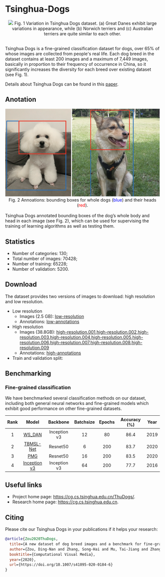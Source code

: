 # Tsinghua-Dogs
<div align="center">
 <img src="figures/breed-difference.png" />
 Fig. 1 Variation in Tsinghua Dogs dataset. (a) Great Danes exhibit large variations in appearance, while (b) Norwich terriers and (c) Australian terriers are quite similar to each other.
</div>

<br />

Tsinghua Dogs is a fine-grained classification dataset for dogs, over 65% of whose images are collected from people's real life. Each dog breed in the dataset contains at least 200 images and a maximum of 7,449 images, basically in proportion to their frequency of occurrence in China, so it significantly increases the diversity for each breed over existing dataset (see Fig. 1). 

Details about Tsinghua Dogs can be found in this [paper](https://doi.org/10.1007/s41095-020-0184-6). 

## Anotation

<div align="center">
 <img src="figures/annotations.png" />
 <br />
 Fig. 2 Annoations: bounding boxes for whole dogs (<font color="blue">blue</font>) and their heads (<font color="red">red</font>).
</div>

<br />
Tsinghua Dogs annotated bounding boxes of the dog’s whole body and head in each image (see Fig. 2), which can be used for supervising the training of learning algorithms as well as testing them.

## Statistics

* Number of categories: 130;
* Total number of images: 70428;
* Number of training: 65228;
* Number of validation: 5200.

## Download

The dataset provides two versions of images to download: high resolution and low resolution.

* Low resolution
  * Images (2.5 GB): [low-resolution](https://cloud.tsinghua.edu.cn/f/80013ef29c5f42728fc8/?dl=1)
  * Annotations: [low-annotations](https://cg.cs.tsinghua.edu.cn/ThuDogs/low-annotations.zip)
* High resolution
  * Images (38.8GB): [high-resolution.001](https://cloud.tsinghua.edu.cn/f/d2031efb239c4dde9c6c/?dl=1),[high-resolution.002](https://cloud.tsinghua.edu.cn/f/6a242a6bba664537ba45/?dl=1),[high-resolution.003](https://cloud.tsinghua.edu.cn/f/d17034fa14f54e4381d8/?dl=1),[high-resolution.004](https://cloud.tsinghua.edu.cn/f/3740fc44cd484e1cb089/?dl=1),[high-resolution.005](https://cloud.tsinghua.edu.cn/f/ff5d96a0bc4e4dba9004/?dl=1),[high-resolution.006](https://cloud.tsinghua.edu.cn/f/d5fe5c88198c4387a7bb/?dl=1),[high-resolution.007](https://cloud.tsinghua.edu.cn/f/b13d6710ac85487e9487/?dl=1),[high-resolution.008](https://cloud.tsinghua.edu.cn/f/b6cf354fd04b4fe0b909/?dl=1),[high-resolution.009](https://cloud.tsinghua.edu.cn/f/06a421a528044b15838c/?dl=1)
  * Annotations: [high-annotations](https://cg.cs.tsinghua.edu.cn/ThuDogs/high-annotations.zip)
* Train and validation split:

## Benchmarking

### Fine-grained classification
We have benchmarked several classification methods on our dataset, including both general neural networks and fine-grained models which exhibit good performance on other fine-grained datasets.

| Rank | Model | Backbone | Batchsize | Epochs | Accuracy (%) | Year | 
|:--------------:|:--------------:|:--------------:|:--------------:|:--------------:|:--------------:|:--------------:|
| 1 | [WS_DAN](https://github.com/wvinzh/WS_DAN_PyTorch) | Inception v3 | 12 | 80 | 86.4 | 2019 |
| 2 | [TBMSL-Net](https://github.com/ZF1044404254/TBMSL-Net) | Resnet50  | 6 | 200 | 83.7 | 2020 |
| 3 | [PMG](https://github.com/RuoyiDu/PMG-Progressive-Multi-Granularity-Training) | Resnet50 | 16 | 200 | 83.5 | 2020 |
| 4 | [Inception v3](https://pytorch.org/hub/pytorch_vision_inception_v3) | Inception v3 | 64 | 200 | 77.7 | 2016 |

## Useful links

* Project home page: https://cg.cs.tsinghua.edu.cn/ThuDogs/.
* Research home page: https://cg.cs.tsinghua.edu.cn.

## Citing

Please cite our Tsinghua Dogs in your publications if it helps your research:
```BibTeX
@article{Zou2020ThuDogs,
  title={A new dataset of dog breed images and a benchmark for fine-grained classification},
  author={Zou, Ding-Nan and Zhang, Song-Hai and Mu, Tai-Jiang and Zhang, Min},
  booktitle={Computational Visual Media},
  year={2020},
  url={https://doi.org/10.1007/s41095-020-0184-6}
} 
```
